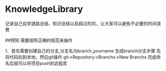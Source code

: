# KnowledgeLibrary
记录自己自学道路总结、知识总结以及踩过的坑，让大家可以避免不必要的时间浪费


##预知 
需要按照正确的规范来操作

1、首先需要创建自己的分支,分支名为branch_yourname
生成branch分支步骤 先将代码拉到本地，然后git操作 git->Repository->Branchs->New Branchs
完成命名后就可以将项目push到远程库